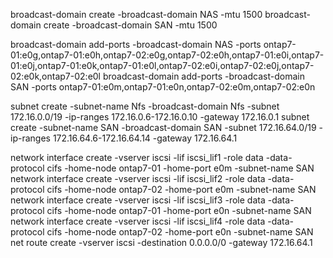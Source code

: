 broadcast-domain create -broadcast-domain NAS -mtu 1500
broadcast-domain create -broadcast-domain SAN -mtu 1500

broadcast-domain add-ports -broadcast-domain NAS -ports ontap7-01:e0g,ontap7-01:e0h,ontap7-02:e0g,ontap7-02:e0h,ontap7-01:e0i,ontap7-01:e0j,ontap7-01:e0k,ontap7-01:e0l,ontap7-02:e0i,ontap7-02:e0j,ontap7-02:e0k,ontap7-02:e0l
broadcast-domain add-ports -broadcast-domain SAN -ports ontap7-01:e0m,ontap7-01:e0n,ontap7-02:e0m,ontap7-02:e0n

subnet create -subnet-name Nfs -broadcast-domain Nfs -subnet 172.16.0.0/19 -ip-ranges 172.16.0.6-172.16.0.10 -gateway 172.16.0.1
subnet create -subnet-name SAN -broadcast-domain SAN -subnet 172.16.64.0/19 -ip-ranges 172.16.64.6-172.16.64.14 -gateway 172.16.64.1


network interface create -vserver iscsi -lif iscsi_lif1 -role data -data-protocol cifs -home-node ontap7-01 -home-port e0m -subnet-name SAN
network interface create -vserver iscsi -lif iscsi_lif2 -role data -data-protocol cifs -home-node ontap7-02 -home-port e0m -subnet-name SAN
network interface create -vserver iscsi -lif iscsi_lif3 -role data -data-protocol cifs -home-node ontap7-01 -home-port e0n -subnet-name SAN
network interface create -vserver iscsi -lif iscsi_lif4 -role data -data-protocol cifs -home-node ontap7-02 -home-port e0n -subnet-name SAN
net route create -vserver iscsi -destination 0.0.0.0/0 -gateway 172.16.64.1


